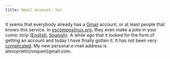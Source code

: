 ```yaml
---
title: Gmail account, Ya!
---
```

It seems that everybody already has a [Gmail](http://www.gmail.com) account, or at least people that knows this service. In [escomposlinux.org](http://www.escomposlinux.org), they even make a joke in your comic strip ([English](http://comic.escomposlinux.org/ecol-174-e.png), [Spanish](http://tira.escomposlinux.org/ecol-174.png)). A while ago that it looked for the form of getting an account and today I have finally gotten it. It has not been very [complicated](http://barrapunto.com/comments.pl?sid=44778&op=&threshold=0&commentsort=0&amp;amp;amp;amp;amp;amp;amp;mode=thread&pid=361519#361582). My new personal e-mail address is alexcprieto(nospam)gmail.com.  

